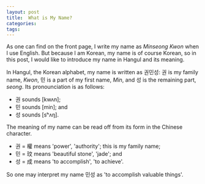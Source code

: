 ```yaml
---
layout: post
title:  What is My Name?
categories:
tags:
---
```

As one can find on the front page, I write my name as *Minseong Kwon* when I use English. But because I am Korean, my name is of course Korean, so in this post, I would like to introduce my name in Hangul and its meaning.

In Hangul, the Korean alphabet, my name is written as 권민성: 권 is my family name, *Kwon*, 민 is a part of my first name, *Min*, and 성 is the remaining part, *seong*. Its pronounciation is as follows:
* 권 sounds [kwʌn];
* 민 sounds [min]; and
* 성 sounds [sʰʌŋ].

The meaning of my name can be read off from its form in the Chinese character.
* 권 = 權 means 'power', 'authority'; this is my family name;
* 민 = 玟 means 'beautiful stone', 'jade'; and
* 성 = 成 means 'to accomplish', 'to achieve'.

So one may interpret my name 민성 as 'to accomplish valuable things'.
